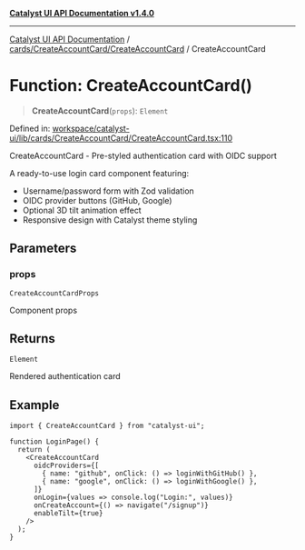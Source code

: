 [**Catalyst UI API Documentation v1.4.0**](../../../../README.md)

---

[Catalyst UI API Documentation](../../../../README.md) / [cards/CreateAccountCard/CreateAccountCard](../README.md) / CreateAccountCard

# Function: CreateAccountCard()

> **CreateAccountCard**(`props`): `Element`

Defined in: [workspace/catalyst-ui/lib/cards/CreateAccountCard/CreateAccountCard.tsx:110](https://github.com/TheBranchDriftCatalyst/catalyst-ui/blob/main/lib/cards/CreateAccountCard/CreateAccountCard.tsx#L110)

CreateAccountCard - Pre-styled authentication card with OIDC support

A ready-to-use login card component featuring:

- Username/password form with Zod validation
- OIDC provider buttons (GitHub, Google)
- Optional 3D tilt animation effect
- Responsive design with Catalyst theme styling

## Parameters

### props

`CreateAccountCardProps`

Component props

## Returns

`Element`

Rendered authentication card

## Example

```tsx
import { CreateAccountCard } from "catalyst-ui";

function LoginPage() {
  return (
    <CreateAccountCard
      oidcProviders={[
        { name: "github", onClick: () => loginWithGitHub() },
        { name: "google", onClick: () => loginWithGoogle() },
      ]}
      onLogin={values => console.log("Login:", values)}
      onCreateAccount={() => navigate("/signup")}
      enableTilt={true}
    />
  );
}
```
